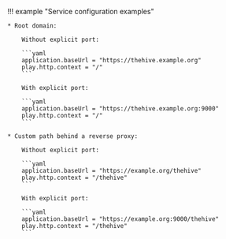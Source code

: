 !!! example "Service configuration examples"

    * Root domain:

        Without explicit port:

        ```yaml
        application.baseUrl = "https://thehive.example.org"
        play.http.context = "/"
        ```

        With explicit port:

        ```yaml
        application.baseUrl = "https://thehive.example.org:9000"
        play.http.context = "/"
        ```

    * Custom path behind a reverse proxy:

        Without explicit port:

        ```yaml
        application.baseUrl = "https://example.org/thehive"
        play.http.context = "/thehive"
        ```

        With explicit port:

        ```yaml
        application.baseUrl = "https://example.org:9000/thehive"
        play.http.context = "/thehive"
        ```
